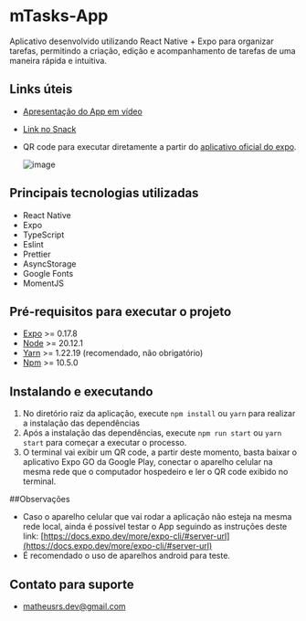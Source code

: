 # mTasks-App

Aplicativo desenvolvido utilizando React Native + Expo para organizar tarefas, permitindo a criação, edição e acompanhamento de tarefas de uma maneira rápida e intuitiva.

## Links úteis

 - [Apresentação do App em vídeo](https://youtu.be/TAzwt-xrccg)
 - [Link no Snack](https://snack.expo.dev/@maths32/github.com-maths032-mtasks-app?platform=android)
 - QR code para executar diretamente a partir do [aplicativo oficial do expo](https://play.google.com/store/apps/details?id=host.exp.exponent&hl=pt_BR&gl=US).

    ![image](https://github.com/Maths032/mtasks-app/assets/59992334/a91f78fc-f413-429c-8171-2dcf0a380add)


## Principais tecnologias utilizadas
 - React Native
 - Expo
 - TypeScript
 - Eslint
 - Prettier
 - AsyncStorage
 - Google Fonts
 - MomentJS

## Pré-requisitos para executar o projeto

 - [Expo](https://docs.expo.dev/more/expo-cli/) >= 0.17.8
 - [Node](https://nodejs.org/en/download/current) >= 20.12.1
 - [Yarn](https://classic.yarnpkg.com/lang/en/docs/install/#windows-stable) >= 1.22.19 (recomendado, não obrigatório)
 - [Npm](https://nodejs.org/en/download/current) >= 10.5.0

## Instalando e executando
  1. No diretório raiz da aplicação, execute `npm install` ou `yarn` para realizar a instalação das dependências
  2. Após a instalação das dependências, execute `npm run start` ou `yarn start` para começar a executar o processo.
  3. O terminal vai exibir um QR code, a partir deste momento, basta baixar o aplicativo Expo GO da Google Play, conectar o aparelho celular na mesma rede que o computador hospedeiro e ler o QR code exibido no terminal.

##Observações
 - Caso o aparelho celular que vai rodar a aplicação não esteja na mesma rede local, ainda é possível testar o App seguindo as instruções deste link: [https://docs.expo.dev/more/expo-cli/#server-url](https://docs.expo.dev/more/expo-cli/#server-url)
 - É recomendado o uso de aparelhos android para teste.
    
## Contato para suporte
  - matheusrs.dev@gmail.com
